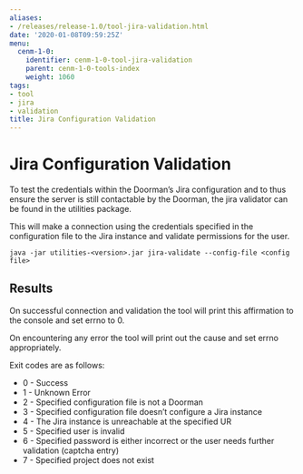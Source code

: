 ```yaml
---
aliases:
- /releases/release-1.0/tool-jira-validation.html
date: '2020-01-08T09:59:25Z'
menu:
  cenm-1-0:
    identifier: cenm-1-0-tool-jira-validation
    parent: cenm-1-0-tools-index
    weight: 1060
tags:
- tool
- jira
- validation
title: Jira Configuration Validation
---
```



# Jira Configuration Validation

To test the credentials within the Doorman’s Jira configuration and to thus ensure
the server is still contactable by the Doorman, the jira validator can be found in the utilities package.

This will make a connection using the credentials specified in the configuration file to the Jira
instance and validate permissions for the user.

```shell
java -jar utilities-<version>.jar jira-validate --config-file <config file>
```


## Results

On successful connection and validation the tool will print this affirmation to the console and
set errno to 0.

On encountering any error the tool will print out the cause and set errno appropriately.

Exit codes are as follows:

* 0 - Success
* 1 - Unknown Error
* 2 - Specified configuration file is not a Doorman
* 3 - Specified configuration file doesn’t configure a Jira instance
* 4 - The Jira instance is unreachable at the specified UR
* 5 - Specified user is invalid
* 6 - Specified password is either incorrect or the user needs further validation (captcha entry)
* 7 - Specified project does not exist
